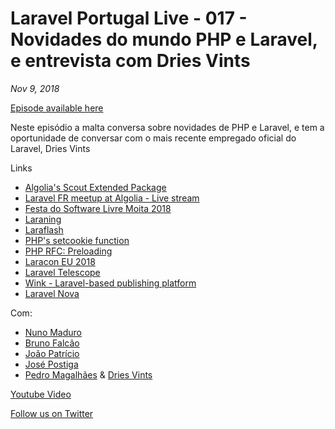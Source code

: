 # Laravel Portugal Live - 017 -  Novidades do mundo PHP e Laravel, e entrevista com Dries Vints
*Nov 9, 2018*

[Episode available here](https://laravelportugal.simplecast.fm/17)

Neste episódio a malta conversa sobre novidades de PHP e Laravel, e tem a oportunidade de conversar com o mais recente empregado oficial do Laravel, Dries Vints

Links

* [Algolia's Scout Extended Package](https://github.com/algolia/scout-extended)
* [Laravel FR meetup at Algolia - Live stream](https://www.youtube.com/watch?v=zMYhsfR1kNI)
* [Festa do Software Livre Moita 2018](https://moita2018.softwarelivre.eu)
* [Laraning](https://www.laraning.com)
* [Laraflash](https://www.laraflash.com)
* [PHP's setcookie function](http://php.net/manual/en/function.setcookie.php)
* [PHP RFC: Preloading](https://wiki.php.net/rfc/preload)
* [Laracon EU 2018](https://laracon.eu/2018/)
* [Laravel Telescope](https://github.com/laravel/telescope)
* [Wink - Laravel-based publishing platform](https://github.com/writingink/wink)
* [Laravel Nova](https://nova.laravel.com)


Com:

* [Nuno Maduro](https://twitter.com/@enunomaduro)
* [Bruno Falcão](https://twitter.com/@brunocfalcao)
* [João Patrício](https://twitter.com/@ijpatricio)
* [José Postiga](https://twitter.com/@josepostiga)
* [Pedro Magalhães](https://twitter.com/@pmmaga)
& [Dries Vints](https://twitter.com/@driesvints)

[Youtube Video](https://www.youtube.com/watch?v=73y96kyfS2M)

[Follow us on Twitter](https://twitter.com/@laravelportugal)
